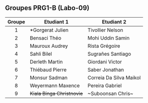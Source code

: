 ## Groupes PRG1-B (Labo-09)

| Groupe | Etudiant 1                  | Etudiant 2                 |
|:------:|-----------------------------|----------------------------|
|   1    | *Gorgerat Julien            | Tivollier Nelson           |
|   2    | Bensaci Théo                | Mohi Uddin Samin           |
|   3    | Mauroux Audrey              | Rista Grégoire             |
|   4    | Sahli Bilel                 | Sugrañes Santiago          |
|   5    | Derleth Martin              | Giordani Victor            |
|   6    | Thiébaud Pierre             | Saber Jonathan             |
|   7    | Monsur Sadman               | Correia Da Silva Maikol    |
|   8    | Weyermann Maxence           | Pereira Gabriel            |
|   9    | ~~Kiala Binga Christnovie~~ | ~Suboonsan Chris~          |
